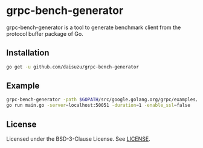 grpc-bench-generator
====================

grpc-bench-generator is a tool to generate benchmark client from the protocol buffer package of Go.

Installation
------------

```sh
go get -u github.com/daisuzu/grpc-bench-generator
```

Example
-------

```sh
grpc-bench-generator -path $GOPATH/src/google.golang.org/grpc/examples/helloworld/helloworld > main.go
go run main.go -server=localhost:50051 -duration=1 -enable_ssl=false
```

License
-------

Licensed under the BSD-3-Clause License.
See [LICENSE](LICENSE).
